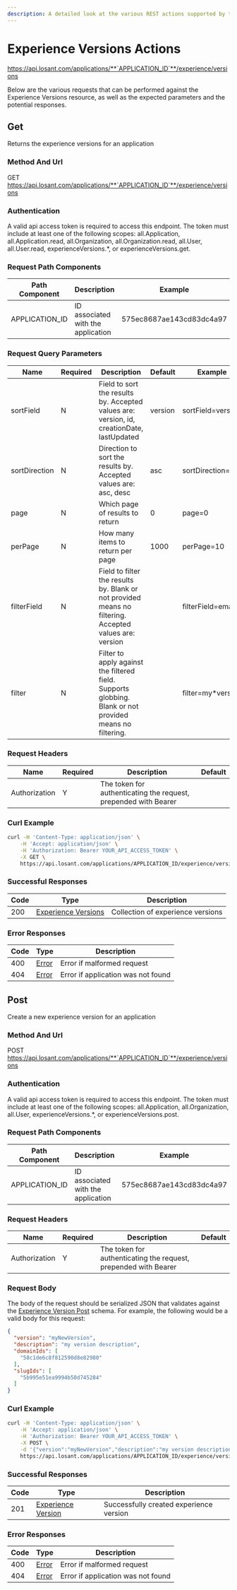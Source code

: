```yaml
---
description: A detailed look at the various REST actions supported by the Experience Versions resource of the Losant API. Learn more.
---
```


# Experience Versions Actions

https://api.losant.com/applications/**`APPLICATION_ID`**/experience/versions

Below are the various requests that can be performed against the
Experience Versions resource, as well as the expected
parameters and the potential responses.

## Get

Returns the experience versions for an application

### Method And Url <a name="get-method-url"></a>

GET https://api.losant.com/applications/**`APPLICATION_ID`**/experience/versions

### Authentication <a name="get-authentication"></a>

A valid api access token is required to access this endpoint. The token must
include at least one of the following scopes:
all.Application, all.Application.read, all.Organization, all.Organization.read, all.User, all.User.read, experienceVersions.*, or experienceVersions.get.

### Request Path Components <a name="get-path-components"></a>

| Path Component | Description | Example |
| -------------- | ----------- | ------- |
| APPLICATION_ID | ID associated with the application | 575ec8687ae143cd83dc4a97 |

### Request Query Parameters <a name="get-query-params"></a>

| Name | Required | Description | Default | Example |
| ---- | -------- | ----------- | ------- | ------- |
| sortField | N | Field to sort the results by. Accepted values are: version, id, creationDate, lastUpdated | version | sortField&#x3D;version |
| sortDirection | N | Direction to sort the results by. Accepted values are: asc, desc | asc | sortDirection&#x3D;asc |
| page | N | Which page of results to return | 0 | page&#x3D;0 |
| perPage | N | How many items to return per page | 1000 | perPage&#x3D;10 |
| filterField | N | Field to filter the results by. Blank or not provided means no filtering. Accepted values are: version |  | filterField&#x3D;email |
| filter | N | Filter to apply against the filtered field. Supports globbing. Blank or not provided means no filtering. |  | filter&#x3D;my*version |

### Request Headers <a name="get-headers"></a>

| Name | Required | Description | Default |
| ---- | -------- | ----------- | ------- |
| Authorization | Y | The token for authenticating the request, prepended with Bearer | |

### Curl Example <a name="get-curl-example"></a>

```bash
curl -H 'Content-Type: application/json' \
    -H 'Accept: application/json' \
    -H 'Authorization: Bearer YOUR_API_ACCESS_TOKEN' \
    -X GET \
    https://api.losant.com/applications/APPLICATION_ID/experience/versions
```

### Successful Responses <a name="get-successful-responses"></a>

| Code | Type | Description |
| ---- | ---- | ----------- |
| 200 | [Experience Versions](schemas.md#experience-versions) | Collection of experience versions |

### Error Responses <a name="get-error-responses"></a>

| Code | Type | Description |
| ---- | ---- | ----------- |
| 400 | [Error](schemas.md#error) | Error if malformed request |
| 404 | [Error](schemas.md#error) | Error if application was not found |

## Post

Create a new experience version for an application

### Method And Url <a name="post-method-url"></a>

POST https://api.losant.com/applications/**`APPLICATION_ID`**/experience/versions

### Authentication <a name="post-authentication"></a>

A valid api access token is required to access this endpoint. The token must
include at least one of the following scopes:
all.Application, all.Organization, all.User, experienceVersions.*, or experienceVersions.post.

### Request Path Components <a name="post-path-components"></a>

| Path Component | Description | Example |
| -------------- | ----------- | ------- |
| APPLICATION_ID | ID associated with the application | 575ec8687ae143cd83dc4a97 |

### Request Headers <a name="post-headers"></a>

| Name | Required | Description | Default |
| ---- | -------- | ----------- | ------- |
| Authorization | Y | The token for authenticating the request, prepended with Bearer | |

### Request Body <a name="post-body"></a>

The body of the request should be serialized JSON that validates against
the [Experience Version Post](schemas.md#experience-version-post) schema. For example, the following would be a
valid body for this request:

```json
{
  "version": "myNewVersion",
  "description": "my version description",
  "domainIds": [
    "58c1de6c8f812590d8e82980"
  ],
  "slugIds": [
    "5b995e51ea9994b50d745284"
  ]
}
```

### Curl Example <a name="post-curl-example"></a>

```bash
curl -H 'Content-Type: application/json' \
    -H 'Accept: application/json' \
    -H 'Authorization: Bearer YOUR_API_ACCESS_TOKEN' \
    -X POST \
    -d '{"version":"myNewVersion","description":"my version description","domainIds":["58c1de6c8f812590d8e82980"],"slugIds":["5b995e51ea9994b50d745284"]}' \
    https://api.losant.com/applications/APPLICATION_ID/experience/versions
```

### Successful Responses <a name="post-successful-responses"></a>

| Code | Type | Description |
| ---- | ---- | ----------- |
| 201 | [Experience Version](schemas.md#experience-version) | Successfully created experience version |

### Error Responses <a name="post-error-responses"></a>

| Code | Type | Description |
| ---- | ---- | ----------- |
| 400 | [Error](schemas.md#error) | Error if malformed request |
| 404 | [Error](schemas.md#error) | Error if application was not found |
